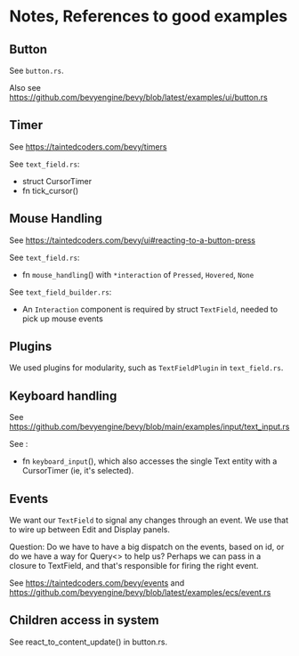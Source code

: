 # Notes, References to good examples

## Button

See `button.rs`.

Also see https://github.com/bevyengine/bevy/blob/latest/examples/ui/button.rs

## Timer

See https://taintedcoders.com/bevy/timers

See `text_field.rs`:

* struct CursorTimer
* fn tick_cursor()

## Mouse Handling

See https://taintedcoders.com/bevy/ui#reacting-to-a-button-press

See `text_field.rs`:

* fn `mouse_handling`() with `*interaction` of `Pressed`, `Hovered`, `None`

See `text_field_builder.rs`:

* An `Interaction` component is required by struct `TextField`, needed to pick up mouse events

## Plugins

We used plugins for modularity, such as `TextFieldPlugin` in `text_field.rs`.

## Keyboard handling

See https://github.com/bevyengine/bevy/blob/main/examples/input/text_input.rs

See :

* fn `keyboard_input`(), which also accesses the single Text entity with a CursorTimer (ie, it's selected).

## Events

We want our `TextField` to signal any changes through an event. We use that to wire up between Edit and Display panels.

Question: Do we have to have a big dispatch on the events, based on id, or do we have a way for Query<> to help us?
Perhaps we can pass in a closure to TextField, and that's responsible for firing the right event.

See https://taintedcoders.com/bevy/events and https://github.com/bevyengine/bevy/blob/latest/examples/ecs/event.rs

## Children access in system

See react_to_content_update() in button.rs.